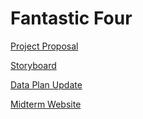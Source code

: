 # Fantastic Four

[Project Proposal](GroupAssignment1.md)

[Storyboard](storyboard.md)

[Data Plan Update](dataplanupdate.md)

[Midterm Website](Midterm/about.html)





